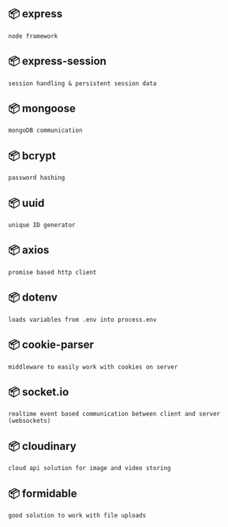 ## 📦 express
    node framework

## 📦 express-session
    session handling & persistent session data

## 📦 mongoose
    mongoDB communication

## 📦 bcrypt
    password hashing

## 📦 uuid
    unique ID generator

## 📦 axios
    promise based http client

## 📦 dotenv
    loads variables from .env into process.env

## 📦 cookie-parser
    middleware to easily work with cookies on server

## 📦 socket.io
    realtime event based communication between client and server (websockets)

## 📦 cloudinary
    cloud api solution for image and video storing

## 📦 formidable
    good solution to work with file uploads